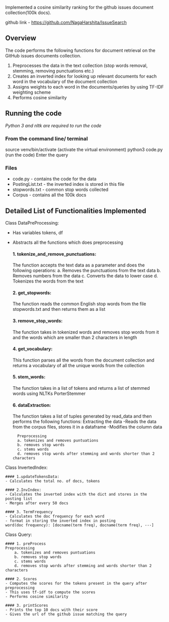 Implemented a cosine similarity ranking for the github issues document collection(100k docs).

github link - https://github.com/NagaHarshita/IssueSearch

## Overview
The code performs the following functions for document retrieval on the GitHub issues documents collection. 
1. Preprocesses the data in the text collection (stop words removal, stemming, removing punctuations etc.)
2. Creates an inverted index for looking up relevant documents for each word in the vocabulary of the document collection
3. Assigns weights to each word in the documents/queries by using TF-IDF weighting scheme
4. Performs cosine similarity 

## Running the code  
*Python 3 and nltk are required to run the code*

### From the command line/ terminal
source venv/bin/activate (activate the virtual environment)
python3 code.py (run the code)
Enter the query 

### Files 
* code.py - contains the code for the data 
* PostingList.txt - the inverted index is stored in this file 
* stopwords.txt - common stop words collected 
* Corpus - contains all the 100k docs 


## Detailed List of Functionalities Implemented

Class DataPreProcessing: 
- Has variables tokens, df 
- Abstracts all the functions which does preprocessing 

    #### 1. tokenize_and_remove_punctuations:
    The function accepts the text data as a parameter and does the following operations:
    a. Removes the punctuations from the text data
    b. Removes numbers from the data
    c. Converts the data to lower case
    d. Tokenizes the words from the text 

    #### 2. get_stopwords: 
    The function reads the common English stop words from the file stopwords.txt and then returns them as a list

    #### 3. remove_stop_words: 
    The function takes in tokenized words and removes stop words from it and the words which are smaller than 2 characters in length

    #### 4. get_vocabulary: 
    This function parses all the words from the document collection and returns a vocabulary of all the unique words from the collection

    #### 5. stem_words: 
    The function takes in a list of tokens and returns a list of stemmed words using NLTKs PorterStemmer

    #### 6. dataExtraction:
    The function takes a list of tuples generated by read_data and then performs the following functions:
        Extracting the data 
        -Reads the data from the corpus files, stores it in a dataframe 
        -Modifies the column data 

        Preprocessing 
        a. tokenizes and removes puntuations
        b. removes stop words
        c. stems words
        d. removes stop words after stemming and words shorter than 2 characters

Class InvertedIndex:

    #### 1.updateTokensData:
    - Calculates the total no. of docs, tokens 

    #### 2.InvIndex:
    - Calculates the inverted index with the dict and stores in the posting list 
    - Merges after every 50 docs 

    #### 3. TermFrequency
    - Calculates the doc frequency for each word 
    - format in storing the inverted index in posting 
    word(doc frequency): [docname(term freq), docname(term freq), ---]
 
Class Query:

    #### 1. preProcess
    Preprocessing 
        a. tokenizes and removes puntuations
        b. removes stop words
        c. stems words
        d. removes stop words after stemming and words shorter than 2 characters

    #### 2. Scores
    - Computes the scores for the tokens present in the query after preprocessing 
    - This uses tf-idf to compute the scores 
    - Performs cosine similarity 

    #### 3. printScores
    - Prints the top 10 docs with their score 
    - Gives the url of the github issue matching the query 
